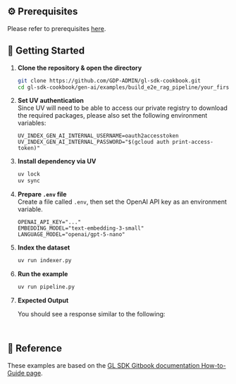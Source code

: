 ## ⚙️ Prerequisites

Please refer to prerequisites [here](../../../README.md).

## 🚀 Getting Started

1. **Clone the repository & open the directory**

   ```bash
   git clone https://github.com/GDP-ADMIN/gl-sdk-cookbook.git
   cd gl-sdk-cookbook/gen-ai/examples/build_e2e_rag_pipeline/your_first_rag_pipeline
   ```

2. **Set UV authentication**  
   Since UV will need to be able to access our private registry to download the required packages, please also set the following environment variables:
    ```env
    UV_INDEX_GEN_AI_INTERNAL_USERNAME=oauth2accesstoken
    UV_INDEX_GEN_AI_INTERNAL_PASSWORD="$(gcloud auth print-access-token)"
    ```

3. **Install dependency via UV**
    ```bash
    uv lock
    uv sync
    ```

4. **Prepare `.env` file**  
    Create a file called `.env`, then set the OpenAI API key as an environment variable.
    ```env
    OPENAI_API_KEY="..."
    EMBEDDING_MODEL="text-embedding-3-small"
    LANGUAGE_MODEL="openai/gpt-5-nano"
    ```

5. **Index the dataset**

   ```bash
   uv run indexer.py
   ```

5. **Run the example**

   ```bash
   uv run pipeline.py
   ```

6. **Expected Output**

   You should see a response similar to the following:

   ```log
   
   
   ```

## 🚀 Reference
These examples are based on the [GL SDK Gitbook documentation How-to-Guide page](https://gdplabs.gitbook.io/sdk/how-to-guides/build-end-to-end-rag-pipeline/simple-guardrail).

